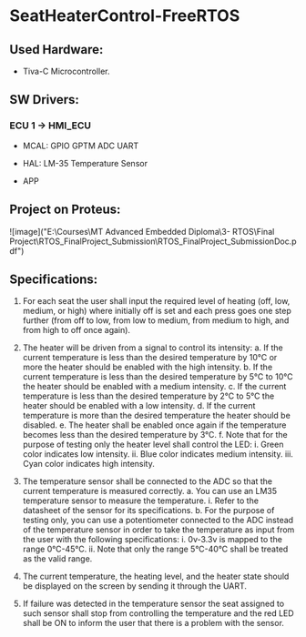 # SeatHeaterControl-FreeRTOS

## Used Hardware:
- Tiva-C Microcontroller.

## SW Drivers:
### ECU 1 -> HMI_ECU
- MCAL:
GPIO
GPTM
ADC
UART

- HAL:
LM-35 Temperature Sensor

- APP

## Project on Proteus: 
![image]("E:\Courses\MT Advanced Embedded Diploma\3- RTOS\Final Project\RTOS_FinalProject_Submission\RTOS_FinalProject_SubmissionDoc.pdf")


## Specifications:
1. For each seat the user shall input the required level of heating (off, low, medium, or high) where
initially off is set and each press goes one step further (from off to low, from low to medium, from
medium to high, and from high to off once again).

2. The heater will be driven from a signal to control its intensity:
  a. If the current temperature is less than the desired temperature by 10°C or more the heater
should be enabled with the high intensity.
  b. If the current temperature is less than the desired temperature by 5°C to 10°C the heater
should be enabled with a medium intensity.
  c. If the current temperature is less than the desired temperature by 2°C to 5°C the heater should
be enabled with a low intensity.
  d. If the current temperature is more than the desired temperature the heater should be
disabled.
  e. The heater shall be enabled once again if the temperature becomes less than the desired
temperature by 3°C.
  f. Note that for the purpose of testing only the heater level shall control the LED:
    i. Green color indicates low intensity.
    ii. Blue color indicates medium intensity.
    iii. Cyan color indicates high intensity.

3. The temperature sensor shall be connected to the ADC so that the current temperature is measured
correctly.
  a. You can use an LM35 temperature sensor to measure the temperature.
    i. Refer to the datasheet of the sensor for its specifications.
  b. For the purpose of testing only, you can use a potentiometer connected to the ADC instead of
the temperature sensor in order to take the temperature as input from the user with the
following specifications:
    i. 0v-3.3v is mapped to the range 0°C-45°C.
    ii. Note that only the range 5°C-40°C shall be treated as the valid range.

4. The current temperature, the heating level, and the heater state should be displayed on the screen by
sending it through the UART.

5. If failure was detected in the temperature sensor the seat assigned to such sensor shall stop from
controlling the temperature and the red LED shall be ON to inform the user that there is a problem
with the sensor.
